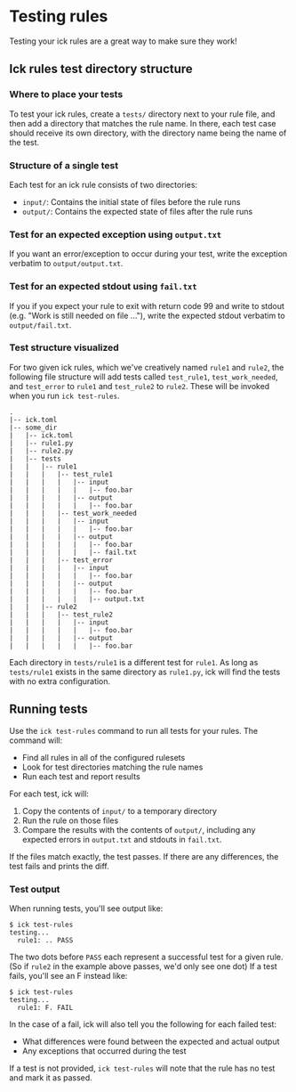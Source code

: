 # Testing rules

Testing your ick rules are a great way to make sure they work!

## Ick rules test directory structure

### Where to place your tests

To test your ick rules, create a `tests/` directory next to your rule file, and
then add a directory that matches the rule name. In there, each test case should
receive its own directory, with the directory name being the name of the test.

### Structure of a single test

Each test for an ick rule consists of two directories:
- `input/`: Contains the initial state of files before the rule runs
- `output/`: Contains the expected state of files after the rule runs

### Test for an expected exception using `output.txt`

If you want an error/exception to occur during your test, write the exception verbatim to
`output/output.txt`.

### Test for an expected stdout using `fail.txt`

If you if you expect your rule to exit with return code 99 and write to stdout (e.g. "Work is still needed on file ..."),
write the expected stdout verbatim to `output/fail.txt`.

### Test structure visualized

For two given ick rules, which we've creatively named `rule1` and `rule2`, the
following file structure will add tests called `test_rule1`,
`test_work_needed`, and `test_error` to `rule1` and `test_rule2` to `rule2`. These will be invoked
when you run `ick test-rules`.

```shell
.
|-- ick.toml
|-- some_dir
|   |-- ick.toml
|   |-- rule1.py
|   |-- rule2.py
|   |-- tests
|   |   |-- rule1
|   |   |   |-- test_rule1
|   |   |   |   |-- input
|   |   |   |   |   |-- foo.bar
|   |   |   |   |-- output
|   |   |   |   |   |-- foo.bar
|   |   |   |-- test_work_needed
|   |   |   |   |-- input
|   |   |   |   |   |-- foo.bar
|   |   |   |   |-- output
|   |   |   |   |   |-- foo.bar
|   |   |   |   |   |-- fail.txt
|   |   |   |-- test_error
|   |   |   |   |-- input
|   |   |   |   |   |-- foo.bar
|   |   |   |   |-- output
|   |   |   |   |   |-- foo.bar
|   |   |   |   |   |-- output.txt
|   |   |-- rule2
|   |   |   |-- test_rule2
|   |   |   |   |-- input
|   |   |   |   |   |-- foo.bar
|   |   |   |   |-- output
|   |   |   |   |   |-- foo.bar
```

Each directory in `tests/rule1` is a different test for `rule1`. As long as
`tests/rule1` exists in the same directory as `rule1.py`, ick will find the
tests with no extra configuration.

## Running tests

Use the `ick test-rules` command to run all tests for your rules. The command will:

- Find all rules in all of the configured rulesets
- Look for test directories matching the rule names
- Run each test and report results

For each test, ick will:

1. Copy the contents of `input/` to a temporary directory
2. Run the rule on those files
3. Compare the results with the contents of `output/`, including any expected errors in `output.txt` and stdouts in `fail.txt`.

If the files match exactly, the test passes. If there are any differences, the
test fails and prints the diff.

### Test output

When running tests, you'll see output like:

```shell
$ ick test-rules
testing...
  rule1: .. PASS
```

The two dots before `PASS` each represent a successful test for a given rule.
(So if `rule2` in the example above passes, we'd only see one dot) If a test
fails, you'll see an F instead like:

```shell
$ ick test-rules
testing...
  rule1: F. FAIL
```

In the case of a fail, ick will also tell you the following for each failed test:

- What differences were found between the expected and actual output
- Any exceptions that occurred during the test

If a test is not provided, `ick test-rules` will note that the rule has no test
and mark it as passed.
